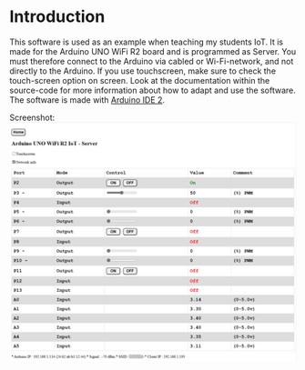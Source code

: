 # Introduction

This software is used as an example when teaching my students IoT. It is made for the Arduino UNO WiFi R2 board and is programmed as Server. You must therefore connect to the Arduino via cabled or Wi-Fi-network, and not directly to the Arduino. If you use touchscreen, make sure to check the touch-screen option on screen. Look at the documentation within the source-code for more information about how to adapt and use the software. The software is made with [Arduino IDE 2](https://www.arduino.cc/en/software).

Screenshot:
![Arduino-IoT-Server](Arduino-IoT-Server.png)